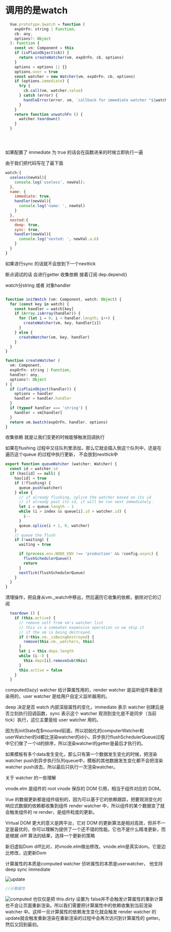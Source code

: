 
# 调用的是watch

```js
  Vue.prototype.$watch = function (
    expOrFn: string | Function,
    cb: any,
    options?: Object
  ): Function {
    const vm: Component = this
    if (isPlainObject(cb)) {
      return createWatcher(vm, expOrFn, cb, options)
    }
    options = options || {}
    options.user = true
    const watcher = new Watcher(vm, expOrFn, cb, options)
    if (options.immediate) {
      try {
        cb.call(vm, watcher.value)
      } catch (error) {
        handleError(error, vm, `callback for immediate watcher "${watcher.expression}"`)
      }
    }
    return function unwatchFn () {
      watcher.teardown()
    }
  }





```

如果配置了 immediate 为 true 的话会在函数进来的时候立即执行一遍

由于我们把代码写在了最下面

```js
watch:{
  useless(newVal){
    console.log('useless', newVal);
  },
  name: {
    immediate: true,
    handler(newVal){
      console.log('name: ', newVal)
    }
  },
  nested:{
    deep: true,
    sync: true,
    handler(newVal){
      console.log('nested: ', newVal.a.b)
    }
  }
}
```

如果进行sync 的话就不会放到下一个nexttick

断点调试的话
会进行getter 收集依赖 接着订阅 dep.depend()

watch分string 或者 对象handler

```js

function initWatch (vm: Component, watch: Object) {
  for (const key in watch) {
    const handler = watch[key]
    if (Array.isArray(handler)) {
      for (let i = 0; i < handler.length; i++) {
        createWatcher(vm, key, handler[i])
      }
    } else {
      createWatcher(vm, key, handler)
    }
  }
}

function createWatcher (
  vm: Component,
  expOrFn: string | Function,
  handler: any,
  options?: Object
) {
  if (isPlainObject(handler)) {
    options = handler
    handler = handler.handler
  }
  if (typeof handler === 'string') {
    handler = vm[handler]
  }
  return vm.$watch(expOrFn, handler, options)
}
```

收集依赖 就是让我们变更的时候能够触发回调执行

如果在flushing 过程中又往队列里添加，那么它就会插入倒这个队列中，还是在遍历这个queue 的过程中执行更新， 不会放到nexttick中

```js
export function queueWatcher (watcher: Watcher) {
  const id = watcher.id
  if (has[id] == null) {
    has[id] = true
    if (!flushing) {
      queue.push(watcher)
    } else {
      // if already flushing, splice the watcher based on its id
      // if already past its id, it will be run next immediately.
      let i = queue.length - 1
      while (i > index && queue[i].id > watcher.id) {
        i--
      }
      queue.splice(i + 1, 0, watcher)
    }
    // queue the flush
    if (!waiting) {
      waiting = true

      if (process.env.NODE_ENV !== 'production' && !config.async) {
        flushSchedulerQueue()
        return
      }
      nextTick(flushSchedulerQueue)
    }
  }
}
```

清理操作，把自身从vm._watch中移出，然后遍历它收集的依赖，删除对它的订阅

```js
  teardown () {
    if (this.active) {
      // remove self from vm's watcher list
      // this is a somewhat expensive operation so we skip it
      // if the vm is being destroyed.
      if (!this.vm._isBeingDestroyed) {
        remove(this.vm._watchers, this)
      }
      let i = this.deps.length
      while (i--) {
        this.deps[i].removeSub(this)
      }
      this.active = false
    }
  }
```

computed(lazy) watcher 给计算属性用的，render watcher 是监听组件重新渲染用的，user watcher 是给用户自定义监听器用的。

deep 决定是否 watch 内部深层属性的变化，immediate 表示 watcher 创建后是否立刻执行回调函数，sync 表示这个 watcher 观测到变化是不是同步（当前 tick）执行，这仨主要是给 user watcher 用的。

因为先initState在$mounted前面，所以初始化的computerWatcher和userWatcher的id都比渲染watcher的id小，异步执行flushSchedulerQueue过程中它们做了一个id的排序，所以渲染watcher的getter是最后才执行的。

如果模板有多个data发生变化，那么只有第一个数据发生变化的时候，把渲染watcher push到异步执行队列queue中，模板的其他数据发生变化都不会把渲染watcher push进去，所以最后只执行一次渲染watcher。

关于 watcher 的一些理解

vnode.elm 是组件的 root vnode 保存的 DOM 引用，相当于组件对应的 DOM。

Vue 的数据更新都是组件级别的，因为可以基于它的依赖跟踪，把要观测变化的响应式数据的依赖都收集到组件 render watcher 中，所以组件的某个数据变了就会触发组件的 re render，是组件粒度的更新。

Virtual DOM 更大的意义是跨平台，它对 DOM 的更新算法是相对高效，但并不一定是最优的，你可以理解为提供了一个还不错的性能。它也不是什么精准更新，而是根据 diff 算法的结果，选择一个更新的策略

新旧虚拟Dom diff比对，对vnode.elm做出修改。vnode.elm是真实dom。它是边比修改，边更新Dom

计算属性的本质是computed watcher
侦听属性的本质是userwatcher， 他支持 deep sync immediate

![update](https://tva1.sinaimg.cn/large/007S8ZIlgy1gics2dsolnj30dw08cgls.jpg)

```js
//计算属性 

```

![computed](https://tva1.sinaimg.cn/large/007S8ZIlgy1gics18crznj30dw0553yk.jpg)
也仅仅是把 this.dirty 设置为 false并不会触发计算属性的重新计算也不会让页面重新渲染。所以我们需要把计算属性中的依赖收集到当前渲染 watcher 中。这样一旦计算属性的依赖发生变化就会触发 render watcher 的 update就会触发重新渲染在重新渲染的过程中会再次访问到计算属性的 getter。然后又回到最初。
